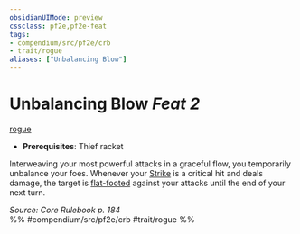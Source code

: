 ```yaml
---
obsidianUIMode: preview
cssclass: pf2e,pf2e-feat
tags:
- compendium/src/pf2e/crb
- trait/rogue
aliases: ["Unbalancing Blow"]
---
```

# Unbalancing Blow  *Feat 2*  
[rogue](/rules/traits/rogue.md)  

- **Prerequisites**: Thief racket

Interweaving your most powerful attacks in a graceful flow, you temporarily unbalance your foes. Whenever your [Strike](/rules/actions/strike.md) is a critical hit and deals damage, the target is [flat-footed](/rules/conditions.md#Flat-footed) against your attacks until the end of your next turn.

*Source: Core Rulebook p. 184*  
%% #compendium/src/pf2e/crb #trait/rogue %%